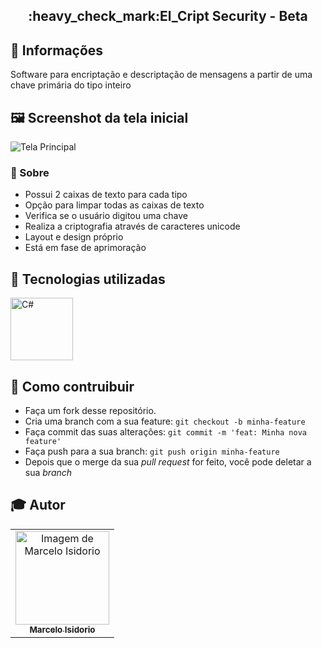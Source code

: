 <h2 align="center">
    :heavy_check_mark:El_Cript Security - Beta
</h2>

## 🔖 Informações
<p>Software para encriptação e descriptação de mensagens a partir de uma chave primária do tipo inteiro</p>

## 🖼 Screenshot da tela inicial
<img src="El_Cript/tela.png" alt="Tela Principal"></img>

### :memo: Sobre
- Possui 2 caixas de texto para cada tipo
- Opção para limpar todas as caixas de texto
- Verifica se o usuário digitou uma chave
- Realiza a criptografia através de caracteres unicode
- Layout e design próprio
- Está em fase de aprimoração

## :rocket:	Tecnologias utilizadas
<img alt="C#" height="100" width="100" src="https://cdn.worldvectorlogo.com/logos/c--4.svg">

## :pushpin: Como contruibuir
- Faça um fork desse repositório.
- Cria uma branch com a sua feature: `git checkout -b minha-feature`
- Faça commit das suas alterações: `git commit -m 'feat: Minha nova feature'`
- Faça push para a sua branch: `git push origin minha-feature`
- Depois que o merge da sua *pull request* for feito, você pode deletar a sua *branch*

## :mortar_board: Autor
<table align="center">
    <tr>
        <td align="center" style="margin: 15px;">
            <a href="https://github.com/marceloisidorio">
                <img src="https://avatars.githubusercontent.com/u/98700480?v=4" alt="Imagem de Marcelo Isidorio" width="150px" height=""/>
                <br>
                <sub><b>Marcelo Isidorio</b></sub>
            </a>
        </td>
    </tr>
</table>
